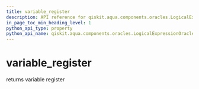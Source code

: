 ```yaml
---
title: variable_register
description: API reference for qiskit.aqua.components.oracles.LogicalExpressionOracle.variable_register
in_page_toc_min_heading_level: 1
python_api_type: property
python_api_name: qiskit.aqua.components.oracles.LogicalExpressionOracle.variable_register
---
```


# variable\_register

returns variable register

